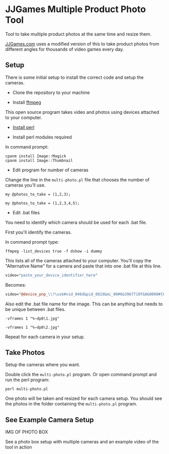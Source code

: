 # JJGames Multiple Product Photo Tool

Tool to take multiple product photos at the same time and resize them.

[JJGames.com](https://www.jjgames.com/) uses a modified version of this to take product photos
from different angles for thousands of video games every day.

## Setup

There is some initial setup to install the correct code and setup the cameras.

* Clone the repository to your machine

* Install [ffmpeg](https://www.ffmpeg.org/download.html)

This open source program takes video and photos using devices attached to your computer.

* [Install perl](https://www.perl.org/get.html)

* Install perl modules required

In command prompt:

```
cpanm install Image::Magick
cpanm install Image::Thumbnail
```

* Edit program for number of cameras

Change the line in the `multi-photo.pl` file that chooses the number of cameras you'll use.

```
my @photos_to_take = (1,2,3);
```

```
my @photos_to_take = (1,2,3,4,5);
```

* Edit .bat files

You need to identify which camera should be used for each .bat file.

First you'll identify the cameras.

In command prompt type:

```
ffmpeg -list_devices true -f dshow -i dummy
```

This lists all of the cameras attached to your computer.  You'll copy the "Alternative Name"
for a camera and paste that into one .bat file at this line.

```perl
video="paste_your_device_identifier_here"
```

Becomes:

```perl
video="@device_pnp_\\?\usb#vid_046d&pid_082d&mi_00#6&3967710f&0&0000#{65e8773d-8f56-11d0-a3b9-00a0c9223196}\global"
```

Also edit the .bat file name for the image.  This can be anything but needs to be
unique between .bat files.

```
-vframes 1 "%~dp0\1.jpg"
```

```
-vframes 1 "%~dp0\2.jpg"
```

Repeat for each camera in your setup.

## Take Photos

Setup the cameras where you want.

Double click the `multi-photo.pl` program.  Or open command prompt and run the perl program:

```
perl multi-photo.pl
```

One photo will be taken and resized for each camera setup.  You should see the photos
in the folder containing the `multi-photo.pl` program.

##  See Example Camera Setup

IMG OF PHOTO BOX

See a photo box setup with multiple cameras and an example video of the tool in action
